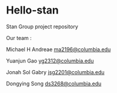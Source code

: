 Hello-stan
==========

Stan Group project repository

Our team :

Michael H Andreae <ma2196@columbia.edu>

Yuanjun Gao <yg2312@columbia.edu>

Jonah Sol Gabry <jsg2201@columbia.edu>

Dongying Song <ds3268@columbia.edu>

